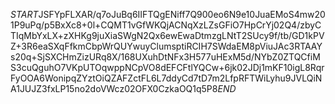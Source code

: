 $START$JSFYpFLXAR/q7oJuBq6IIFTQgENiff7Q900eo6N9e10JuaEMoS4mw201P9uPq/p5BxXc8+0l+CQMT1vGfWKQjACNqXzLZsGFiO7HpCrYj02Q4/zbyCTIqMbYxLX+zXHKg9juXiaSWgN2Qx6ewEwaDtmzgLNtT2SUcy9f/tb/GD1kPVZ+3R6eaSXqFfkmCbpWrQUYwuyClumsptiRCIH7SWdaEM8pViuJAc3RTAAYs20q+SjSXCHmZizURq8X/168UXuhDtNFx3H577uHExM5d/NYbZ0ZTQCfiMS3cuQguhO7VKpUTOqwppNCpVO8dEFCFtlYQCw+6jk02JDj1mKF10igL8RqrFyOOA6WonipqZYztOiQZAFZctFL6L7ddyCd7tD7m2LfpRFTWiLyhu9JVLQiNA1JUJZ3fxLP15no2doVWcz02OFX0CzkaOQ1q5P8$END$